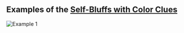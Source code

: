 ## Examples of the [Self-Bluffs with Color Clues](https://github.com/Dr-Kakashi/hanabi-conventions/blob/master/Reference.md#self-bluffs-with-color-clues)

![Example 1](https://user-images.githubusercontent.com/48993588/92123671-c054d200-edb1-11ea-898d-0c6dac69e789.png)
